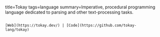 title=Tokay
tags=language
summary=Imperative, procedural programming language dedicated to parsing and other text-processing tasks.
~~~~~~

[Web](https://tokay.dev/) | [Code](https://github.com/tokay-lang/tokay)

